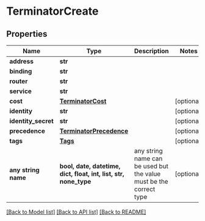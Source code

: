 # TerminatorCreate


## Properties
Name | Type | Description | Notes
------------ | ------------- | ------------- | -------------
**address** | **str** |  | 
**binding** | **str** |  | 
**router** | **str** |  | 
**service** | **str** |  | 
**cost** | [**TerminatorCost**](TerminatorCost.md) |  | [optional] 
**identity** | **str** |  | [optional] 
**identity_secret** | **str** |  | [optional] 
**precedence** | [**TerminatorPrecedence**](TerminatorPrecedence.md) |  | [optional] 
**tags** | [**Tags**](Tags.md) |  | [optional] 
**any string name** | **bool, date, datetime, dict, float, int, list, str, none_type** | any string name can be used but the value must be the correct type | [optional]

[[Back to Model list]](../README.md#documentation-for-models) [[Back to API list]](../README.md#documentation-for-api-endpoints) [[Back to README]](../README.md)


